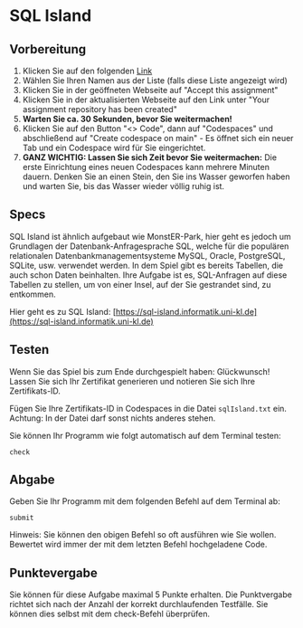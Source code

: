 # SQL Island

## Vorbereitung
1. Klicken Sie auf den folgenden [Link](https://classroom.github.com/a/2g0a9W7_)
2. Wählen Sie Ihren Namen aus der Liste (falls diese Liste angezeigt wird)
2. Klicken Sie in der geöffneten Webseite auf "Accept this assignment"
3. Klicken Sie in der aktualisierten Webseite auf den Link unter "Your assignment repository has been created"
4. **Warten Sie ca. 30 Sekunden, bevor Sie weitermachen!**
5. Klicken Sie auf den Button "<> Code", dann auf "Codespaces" und abschließend auf "Create codespace on main" - Es öffnet sich ein neuer Tab und ein Codespace wird für Sie eingerichtet.
6. **GANZ WICHTIG: Lassen Sie sich Zeit bevor Sie weitermachen:** Die erste Einrichtung eines neuen Codespaces kann mehrere Minuten dauern. Denken Sie an einen Stein, den Sie ins Wasser geworfen haben und warten Sie, bis das Wasser wieder völlig ruhig ist.

## Specs
SQL Island ist ähnlich aufgebaut wie MonstER-Park, hier geht es jedoch um Grundlagen der Datenbank-Anfragesprache SQL, welche für die populären relationalen Datenbankmanagementsysteme MySQL, Oracle, PostgreSQL, SQLite, usw. verwendet werden. In dem Spiel gibt es bereits Tabellen, die auch schon Daten beinhalten. Ihre Aufgabe ist es, SQL-Anfragen auf diese Tabellen zu stellen, um von einer Insel, auf der Sie gestrandet sind, zu entkommen.

Hier geht es zu SQL Island: [https://sql-island.informatik.uni-kl.de](https://sql-island.informatik.uni-kl.de)


## Testen

Wenn Sie das Spiel bis zum Ende durchgespielt haben: Glückwunsch! Lassen Sie sich Ihr Zertifikat generieren und notieren Sie sich Ihre Zertifikats-ID. 

Fügen Sie Ihre Zertifikats-ID in Codespaces in die Datei ```sqlIsland.txt``` ein. Achtung: In der Datei darf sonst nichts anderes stehen.

Sie können Ihr Programm wie folgt automatisch auf dem Terminal testen:

    check


## Abgabe

Geben Sie Ihr Programm mit dem folgenden Befehl auf dem Terminal ab:

    submit

Hinweis: Sie können den obigen Befehl so oft ausführen wie Sie wollen. Bewertet wird immer der mit dem letzten Befehl hochgeladene Code.


## Punktevergabe
Sie können für diese Aufgabe maximal 5 Punkte erhalten. Die Punktvergabe richtet sich nach der Anzahl der korrekt durchlaufenden Testfälle. Sie können dies selbst mit dem check-Befehl überprüfen.